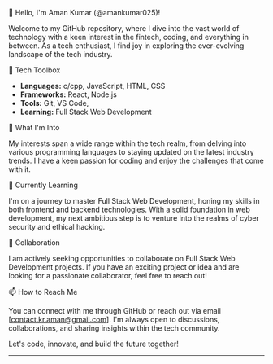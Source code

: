 👋 Hello, I'm Aman Kumar (@amankumar025)!

Welcome to my GitHub repository, where I dive into the vast world of technology with a keen interest in the fintech, coding, and everything in between. As a tech enthusiast, I find joy in exploring the ever-evolving landscape of the tech industry.

🔧 Tech Toolbox
- **Languages:** c/cpp, JavaScript, HTML, CSS
- **Frameworks:** React, Node.js
- **Tools:** Git, VS Code,
- **Learning:** Full Stack Web Development

👀 What I'm Into

My interests span a wide range within the tech realm, from delving into various programming languages to staying updated on the latest industry trends. I have a keen passion for coding and enjoy the challenges that come with it.

🌱 Currently Learning

I'm on a journey to master Full Stack Web Development, honing my skills in both frontend and backend technologies. With a solid foundation in web development, my next ambitious step is to venture into the realms of cyber security and ethical hacking.

💞️ Collaboration

I am actively seeking opportunities to collaborate on Full Stack Web Development projects. If you have an exciting project or idea and are looking for a passionate collaborator, feel free to reach out!

📫 How to Reach Me

You can connect with me through GitHub or reach out via email [contact.kr.aman@gmail.com]. I'm always open to discussions, collaborations, and sharing insights within the tech community.

Let's code, innovate, and build the future together!

---

<!---
amankumar025/amankumar025 is a ✨ special ✨ repository because its `README.md` (this file) appears on your GitHub profile.
You can click the Preview link to take a look at your changes.
--->
